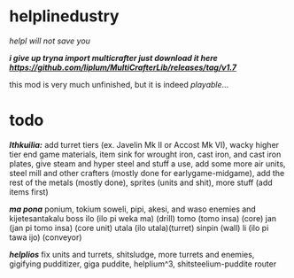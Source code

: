 # helplinedustry
*helpl will not save you*

***i give up tryna import multicrafter just download it here https://github.com/liplum/MultiCrafterLib/releases/tag/v1.7***

this mod is very much unfinished, but it is indeed *playable*...

# todo

***Ithkuilia:***
add turret tiers (ex. Javelin Mk II or Accost Mk VI), 
wacky higher tier end game materials, 
item sink for wrought iron, cast iron, and cast iron plates,
give steam and hyper steel and stuff a use, 
add some more air units, 
steel mill and other crafters (mostly done for earlygame-midgame), 
add the rest of the metals (mostly done), 
sprites (units and shit), 
more stuff (add items first)

***ma pona***
ponium, tokium
soweli, pipi, akesi, and waso enemies and kijetesantakalu boss
ilo (ilo pi weka ma) (drill)
tomo (tomo insa) (core)
jan (jan pi tomo insa) (core unit)
utala (ilo utala)(turret)
sinpin (wall)
li (ilo pi tawa ijo) (conveyor)

***helplios***
fix units and turrets, shitsludge, more turrets and enemies, gigifying pudditizer, giga puddite, helplium^3, shitsteelium-puddite router
